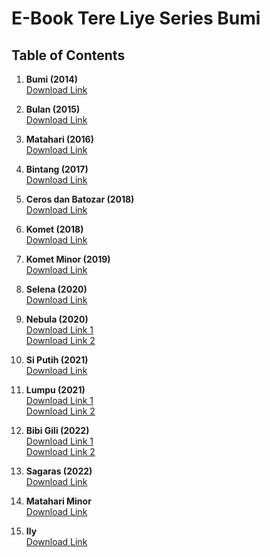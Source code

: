 # E-Book Tere Liye Series Bumi

## Table of Contents

1. **Bumi (2014)**  
   [Download Link](https://mega.nz/file/BlRnTSyJ#S8XevFpFCTzpXyOAEmBVaAK31b1H77N4skDt5iujdVA)

2. **Bulan (2015)**  
   [Download Link](https://archive.org/details/Bulan_201711)

3. **Matahari (2016)**  
   [Download Link](https://sfile.mobi/download/1ctSzqkfAOc7?fid=MWN0U3pxa2ZBT2M3JmtleT1GMUQyNTlGNDM5QTdGRTM3)

4. **Bintang (2017)**  
   [Download Link](https://archive.org/details/TereLiyeBintang)

5. **Ceros dan Batozar (2018)**  
   [Download Link](https://sfile.mobi/download/18UmiPOkFMs7?fid=MThVbWlQT2tGTXM3JmtleT1GMUQyNTlGNDM5QTdGRTM3)  
   
6. **Komet (2018)**  
   [Download Link](https://archive.org/details/tereliyekomet)

7. **Komet Minor (2019)**  
   [Download Link](https://archive.org/details/tereliyekometminor)

8. **Selena (2020)**  
   [Download Link](https://archive.org/details/tere-liye-selena)  
   
9. **Nebula (2020)**  
   [Download Link 1](https://ia801608.us.archive.org/13/items/tere-liye-demi-kamu-mb/Tere%20Liye%20-%20Nebula.pdf)  
   [Download Link 2](https://e-pustaka.tanjabbarkab.go.id/opac/index.php?p=fstream-pdf&fid=560&bid=678)

10. **Si Putih (2021)**  
    [Download Link](https://sfile.mobi/download/lsFaNcvz4k7?fid=bHNGYU5jdno0azcma2V5PUYxRDI1OUY0MzlBN0ZFMzc-)

11. **Lumpu (2021)**  
    [Download Link 1](https://sfile.mobi/download/ph2YF8uOnQ7?fid=cGgyWUY4dU9uUTcma2V5PUYxRDI1OUY0MzlBN0ZFMzc-)  
    [Download Link 2](https://sfile.mobi/download/73biJBXLAQf?fid=NzNiaUpCWExBUWYma2V5PUYxRDI1OUY0MzlBN0ZFMzc-)

12. **Bibi Gili (2022)**  
    [Download Link 1](https://fliphtml5.com/aludp/vpsb/BIBI_GILL/)  
    [Download Link 2](https://sfile.mobi/download/bH8LzmQil27?fid=Ykg4THptUWlsMjcma2V5PUYxRDI1OUY0MzlBN0ZFMzc-)

13. **Sagaras (2022)**  
    [Download Link](https://sfile.mobi/download/5geI1jYOuIr?fid=NWdlSTFqWU91SXIma2V5PUYxRDI1OUY0MzlBN0ZFMzc-)

14. **Matahari Minor**  
    [Download Link](https://sfile.mobi/download/b6cK02ylKS7?fid=YjZjSzAyeWxLUzcma2V5PUYxRDI1OUY0MzlBN0ZFMzc-)

15. **Ily**  
    [Download Link](https://sfile.mobi/download/9qK1n6ljq0n?fid=OXFLMW42bGpxMG4ma2V5PUYxRDI1OUY0MzlBN0ZFMzc-)

